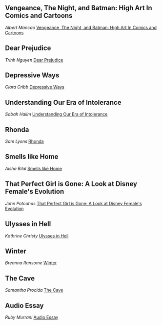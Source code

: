 ## Vengeance, The Night, and Batman: High Art In Comics and Cartoons
*Albert Mancao*
  [Vengeance, The Night, and Batman: High Art In Comics and Cartoons](batman.html)

## Dear Prejudice
*Trinh Nguyen*
[Dear Prejudice](dearprejudice.html)

## Depressive Ways
*Clara Cribb*
[Depressive Ways](depressiveways.html)

## Understanding Our Era of Intolerance
*Sabah Halim*
[Understanding Our Era of Intolerance](understandingoureraofintolerance.html)

## Rhonda
*Sam Lyons*
[Rhonda](rhonda.html)

## Smells like Home
*Aisha Bilal*
[Smells like Home](smellslikehome.html)

##  That Perfect Girl is Gone: A Look at Disney Female's Evolution
*John Patouhas*
[That Perfect Girl is Gone: A Look at Disney Female's Evolution](thatperfectgirlisgone.html)

## Ulysses in Hell
*Kathrine Christy*
[Ulysses in Hell](ulyssesinhell.html)

## Winter
*Breanna Ransome*
[Winter](winter.html)

## The Cave
*Samantha Procida*
[The Cave](thecave.html)

## Audio Essay
*Ruby Murrani*
[Audio Essay](audioessay.html)
